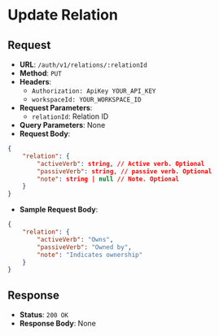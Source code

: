 # Update Relation

## Request
* **URL**: `/auth/v1/relations/:relationId`
* **Method**: `PUT`
* **Headers**:
    * `Authorization: ApiKey YOUR_API_KEY`
    * `workspaceId: YOUR_WORKSPACE_ID`
* **Request Parameters**:
    * `relationId`: Relation ID
* **Query Parameters**: None
* **Request Body**:

```json
{
    "relation": {
        "activeVerb": string, // Active verb. Optional
        "passiveVerb": string, // passive verb. Optional
        "note": string | null // Note. Optional
    }
}
```

* **Sample Request Body**:
```json
{
	"relation": {
		"activeVerb": "Owns",
		"passiveVerb": "Owned by",
		"note": "Indicates ownership"
	}
}
```

## Response
* **Status**: `200 OK`
* **Response Body**:
None